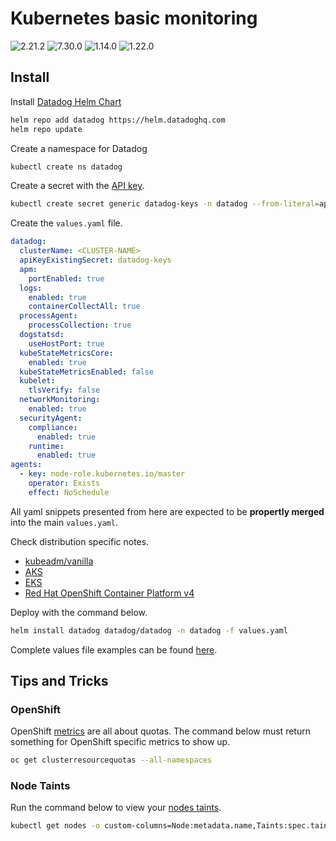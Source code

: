 # Kubernetes basic monitoring

![2.21.2](https://img.shields.io/badge/Datadog%20chart-2.21.2-632ca6?labelColor=f0f0f0&logo=Helm&logoColor=0f1689)
![7.30.0](https://img.shields.io/badge/Agent-7.30.0-632ca6?&labelColor=f0f0f0&logo=Datadog&logoColor=632ca6)
![1.14.0](https://img.shields.io/badge/Cluster%20Agent-1.14.0-632ca6?labelColor=f0f0f0&logo=Datadog&logoColor=632ca6)
![1.22.0](https://img.shields.io/badge/Kubernetes-1.22.0-326ce5?labelColor=f0f0f0&logo=Kubernetes&logoColor=326ce5)

## Install

Install [Datadog Helm Chart](https://github.com/DataDog/helm-charts/tree/master/charts/datadog)

```bash
helm repo add datadog https://helm.datadoghq.com
helm repo update
```

Create a namespace for Datadog

```bash
kubectl create ns datadog
```

Create a secret with the [API key](https://app.datadoghq.com/account/settings#api).

```bash
kubectl create secret generic datadog-keys -n datadog --from-literal=api-key=<API-KEY>
```

Create the `values.yaml` file.

```yaml
datadog:
  clusterName: <CLUSTER-NAME>
  apiKeyExistingSecret: datadog-keys
  apm:
    portEnabled: true
  logs:
    enabled: true
    containerCollectAll: true
  processAgent:
    processCollection: true
  dogstatsd:
    useHostPort: true
  kubeStateMetricsCore:
    enabled: true
  kubeStateMetricsEnabled: false
  kubelet:
    tlsVerify: false
  networkMonitoring:
    enabled: true
  securityAgent:
    compliance:
      enabled: true
    runtime:
      enabled: true
agents:
  - key: node-role.kubernetes.io/master
    operator: Exists
    effect: NoSchedule
```

All yaml snippets presented from here are expected to be **propertly merged** into the main `values.yaml`.

Check distribution specific notes.  

- [kubeadm/vanilla](kubeadm.md)
- [AKS](aks.md)
- [EKS](eks.md)
- [Red Hat OpenShift Container Platform v4](openshift4.md)

 Deploy with the command below.

```bash
helm install datadog datadog/datadog -n datadog -f values.yaml
```

Complete values file examples can be found [here](examples).

## Tips and Tricks

### OpenShift

OpenShift [metrics](https://docs.datadoghq.com/integrations/openshift/#metrics) are all about quotas.  The command below must return something for OpenShift specific metrics to show up.

```bash
oc get clusterresourcequotas --all-namespaces
```

### Node Taints

Run the command below to view your [nodes taints](https://kubernetes.io/docs/concepts/scheduling-eviction/taint-and-toleration/).

```bash
kubectl get nodes -o custom-columns=Node:metadata.name,Taints:spec.taints
```
